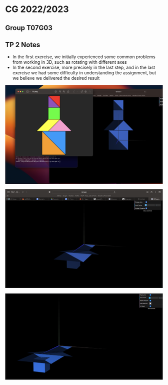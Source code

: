 # CG 2022/2023

## Group T07G03

## TP 2 Notes

- In the first exercise, we initially experienced some common problems from working in 3D, such as rotating with different axes
- In the second exercise, more precisely in the last step, and in the last exercise we had some difficulty in understanding the assignment, but we believe we delivered the desired result

![Screenshot 1](screenshots/CG-t07-g03-tp2-1.png)

![Screenshot 2](screenshots/CG-t07-g03-tp2-2.png)

![Screenshot 3](screenshots/CG-t07-g03-tp2-3.png)
